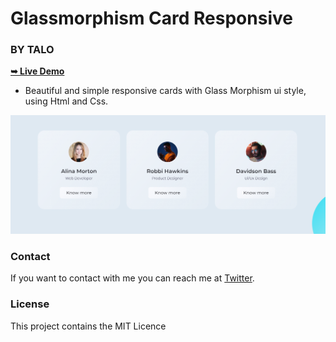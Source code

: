 # Glassmorphism Card Responsive
### BY TALO

<a href="https://alphaotuken.github.io/Glassmorphism-Card-Responsive/"><strong>➥ Live Demo</strong></a>

- Beautiful and simple responsive cards with Glass Morphism ui style, using Html and Css.

![preview img](/preview.png)

### Contact

If you want to contact with me you can reach me at [Twitter](https://www.twitter.com/taloisik).

### License

This project contains the MIT Licence 
